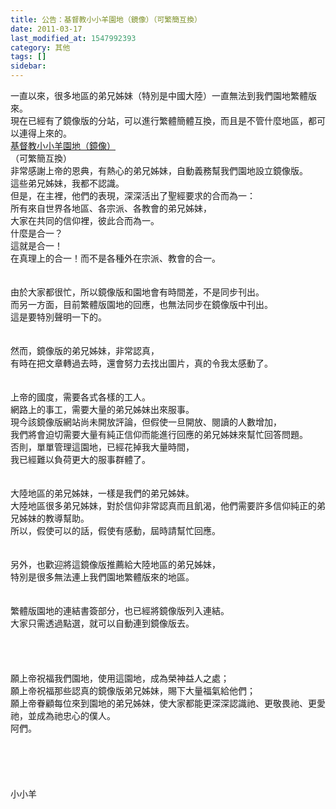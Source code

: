 ```yaml
---
title: 公告：基督教小小羊園地（鏡像）（可繁簡互換）
date: 2011-03-17
last_modified_at: 1547992393
category: 其他
tags: []
sidebar: 
---
```


<p>一直以來，很多地區的弟兄姊妹（特別是中國大陸）一直無法到我們園地繁體版來。<br/>現在已經有了鏡像版的分站，可以進行繁體簡體互換，而且是不管什麼地區，都可以連得上來的。<br/><a href="http://www.xiaoxiaoyang.net" target="_blank">基督教小小羊園地（鏡像）</a><br/>（可繁簡互換）<br/><!--more-->非常感謝上帝的恩典，有熱心的弟兄姊妹，自動義務幫我們園地設立鏡像版。<br/>這些弟兄姊妹，我都不認識。<br/>但是，在主裡，他們的表現，深深活出了聖經要求的合而為一：<br/>所有來自世界各地區、各宗派、各教會的弟兄姊妹，<br/>大家在共同的信仰裡，彼此合而為一。<br/>什麼是合一？<br/>這就是合一！<br/>在真理上的合一！而不是各種外在宗派、教會的合一。<br/><br/><br/>由於大家都很忙，所以鏡像版和園地會有時間差，不是同步刊出。<br/>而另一方面，目前繁體版園地的回應，也無法同步在鏡像版中刊出。<br/>這是要特別聲明一下的。<br/><br/><br/>然而，鏡像版的弟兄姊妹，非常認真，<br/>有時在把文章轉過去時，還會努力去找出圖片，真的令我太感動了。<br/><br/><br/>上帝的國度，需要各式各樣的工人。<br/>網路上的事工，需要大量的弟兄姊妹出來服事。<br/>現今該鏡像版網站尚未開放評論，但假使一旦開放、閱讀的人數增加，<br/>我們將會迫切需要大量有純正信仰而能進行回應的弟兄姊妹來幫忙回答問題。<br/>否則，單單管理這園地，已經花掉我大量時間，<br/>我已經難以負荷更大的服事群體了。<br/><br/><br/>大陸地區的弟兄姊妹，一樣是我們的弟兄姊妹。<br/>大陸地區很多弟兄姊妹，對於信仰非常認真而且飢渴，他們需要許多信仰純正的弟兄姊妹的教導幫助。<br/>所以，假使可以的話，假使有感動，屆時請幫忙回應。<br/><br/><br/>另外，也歡迎將這鏡像版推薦給大陸地區的弟兄姊妹，<br/>特別是很多無法連上我們園地繁體版來的地區。<br/><br/><br/>繁體版園地的連結書簽部分，也已經將鏡像版列入連結。<br/>大家只需透過點選，就可以自動連到鏡像版去。<br/><br/><br/><br/><br/>願上帝祝福我們園地，使用這園地，成為榮神益人之處；<br/>願上帝祝福那些認真的鏡像版弟兄姊妹，賜下大量福氣給他們；<br/>願上帝眷顧每位來到園地的弟兄姊妹，使大家都能更深深認識祂、更敬畏祂、更愛祂，並成為祂忠心的僕人。<br/>阿們。<br/><br/><br/><br/><br/><br/>小小羊</p>